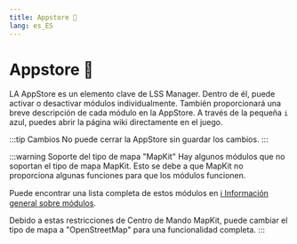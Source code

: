 ```yaml
---
title: Appstore 🛒
lang: es_ES
---
```


# Appstore :shopping_cart:

LA AppStore es un elemento clave de LSS Manager. Dentro de él, puede activar o desactivar módulos individualmente. También proporcionará una breve descripción de cada módulo en la AppStore. A través de la pequeña `i` azul, puedes abrir la página wiki directamente en el juego. 

:::tip Cambios
No puede cerrar la AppStore sin guardar los cambios.
:::

:::warning Soporte del tipo de mapa "MapKit"
Hay algunos módulos que no soportan el tipo de mapa MapKit. Esto se debe a que MapKit no proporciona algunas funciones para que los módulos funcionen.

Puede encontrar una lista completa de estos módulos en  [ℹ️ Información general sobre módulos](apps.md).

Debido a estas restricciones de Centro de Mando MapKit, puede cambiar el tipo de mapa a "OpenStreetMap" para una funcionalidad completa.
:::
